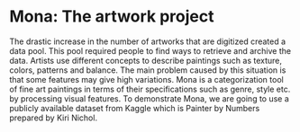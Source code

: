 # Mona: The artwork project
The drastic increase in the number of artworks that are digitized created a data
pool. This pool required people to find ways to retrieve and archive the data.
Artists use different concepts to describe paintings such as texture, colors,
patterns and balance. The main problem caused by this situation is that some
features may give high variations. Mona is a categorization tool of fine art
paintings in terms of their specifications such as genre, style etc. by processing
visual features. To demonstrate Mona, we are going to use a publicly available
dataset from Kaggle which is Painter by Numbers prepared by Kiri Nichol.
